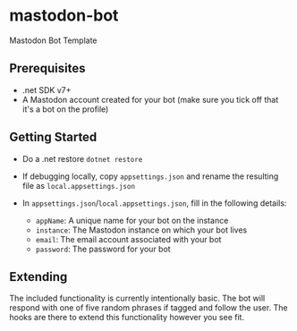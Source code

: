 # mastodon-bot
Mastodon Bot Template

## Prerequisites

- .net SDK v7+
- A Mastodon account created for your bot (make sure you tick off that it's a bot on the profile)

## Getting Started

- Do a .net restore
`dotnet restore`

- If debugging locally, copy `appsettings.json` and rename the resulting file as `local.appsettings.json`

- In `appsettings.json`/`local.appsettings.json`, fill in the following details:
  - `appName`: A unique name for your bot on the instance
  - `instance`: The Mastodon instance on which your bot lives
  - `email`: The email account associated with your bot
  - `password`: The password for your bot

## Extending

The included functionality is currently intentionally basic. The bot will respond with one of five random phrases if tagged and follow the user. The hooks are there to extend this functionality however you see fit.
